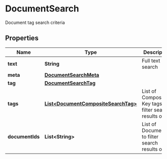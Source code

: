 

# DocumentSearch

Document tag search criteria

## Properties

| Name | Type | Description | Notes |
|------------ | ------------- | ------------- | -------------|
|**text** | **String** | Full text search |  [optional] |
|**meta** | [**DocumentSearchMeta**](DocumentSearchMeta.md) |  |  [optional] |
|**tag** | [**DocumentSearchTag**](DocumentSearchTag.md) |  |  [optional] |
|**tags** | [**List&lt;DocumentCompositeSearchTag&gt;**](DocumentCompositeSearchTag.md) | List of Composite Key tags to filter search results on |  [optional] |
|**documentIds** | **List&lt;String&gt;** | List of DocumentIds to filter search results on |  [optional] |



